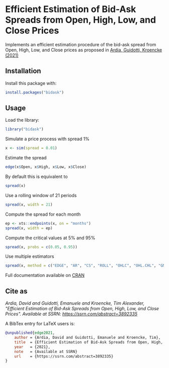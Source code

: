 # Efficient Estimation of Bid-Ask Spreads from Open, High, Low, and Close Prices

Implements an efficient estimation procedure of the bid-ask spread from Open, High, Low, and Close prices as proposed in [Ardia, Guidotti, Kroencke (2021)](https://www.ssrn.com/abstract=3892335)

## Installation

Install this package with:

```R
install.packages("bidask")
```

## Usage

Load the library:

```R
library("bidask")
```

Simulate a price process with spread 1%

```R
x <- sim(spread = 0.01)
```

Estimate the spread

```r
edge(x$Open, x$High, x$Low, x$Close)
```

By default this is equivalent to

```r
spread(x)
```

Use a rolling window of 21 periods

```r
spread(x, width = 21)
```

Compute the spread for each month

```r
ep <- xts::endpoints(x, on = "months")
spread(x, width = ep)
```

Compute the critical values at 5% and 95%

```r
spread(x, probs = c(0.05, 0.95))
```

Use multiple estimators

```r
spread(x, method = c("EDGE", "AR", "CS", "ROLL", "OHLC", "OHL.CHL", "GMM"))
```

Full documentation available on [CRAN](https://cran.r-project.org/package=bidask/bidask.pdf)

## Cite as

*Ardia, David and Guidotti, Emanuele and Kroencke, Tim Alexander, "Efficient Estimation of Bid-Ask Spreads from Open, High, Low, and Close Prices". Available at SSRN: https://ssrn.com/abstract=3892335*

A BibTex  entry for LaTeX users is:

```bibtex
@unpublished{edge2021,
    author = {Ardia, David and Guidotti, Emanuele and Kroencke, Tim},
    title  = {Efficient Estimation of Bid-Ask Spreads from Open, High, Low, and Close Prices},
    year   = {2021},
    note   = {Available at SSRN}
    url    = {https://ssrn.com/abstract=3892335}
}
```
